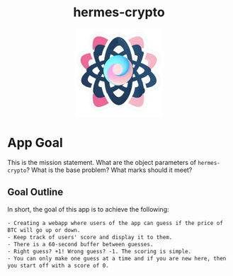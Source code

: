 <h1 align="center"> hermes-crypto</h1>
<p align="center"><img alt="hermes-crypto" src="./src/assets/svg/hermes-crypto-logo.svg" width="200"></p>

# App Goal

This is the mission statement. What are the object parameters of `hermes-crypto`? What is the base problem? What marks should it meet?

## Goal Outline

In short, the goal of this app is to achieve the following:

```
- Creating a webapp where users of the app can guess if the price of BTC will go up or down.
- Keep track of users' score and display it to them.
- There is a 60-second buffer between guesses.
- Right guess? +1! Wrong guess? -1. The scoring is simple.
- You can only make one guess at a time and if you are new here, then you start off with a score of 0.
```
